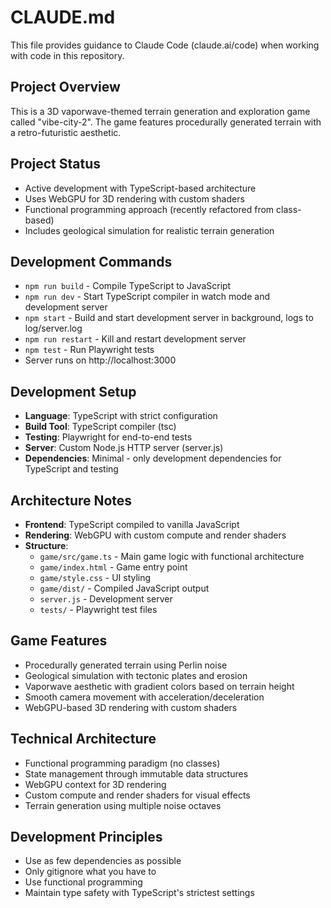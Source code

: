 # CLAUDE.md

This file provides guidance to Claude Code (claude.ai/code) when working with code in this repository.

## Project Overview
This is a 3D vaporwave-themed terrain generation and exploration game called "vibe-city-2". The game features procedurally generated terrain with a retro-futuristic aesthetic.

## Project Status
- Active development with TypeScript-based architecture
- Uses WebGPU for 3D rendering with custom shaders
- Functional programming approach (recently refactored from class-based)
- Includes geological simulation for realistic terrain generation

## Development Commands
- `npm run build` - Compile TypeScript to JavaScript
- `npm run dev` - Start TypeScript compiler in watch mode and development server
- `npm start` - Build and start development server in background, logs to log/server.log
- `npm run restart` - Kill and restart development server
- `npm test` - Run Playwright tests
- Server runs on http://localhost:3000

## Development Setup
- **Language**: TypeScript with strict configuration
- **Build Tool**: TypeScript compiler (tsc)
- **Testing**: Playwright for end-to-end tests
- **Server**: Custom Node.js HTTP server (server.js)
- **Dependencies**: Minimal - only development dependencies for TypeScript and testing

## Architecture Notes
- **Frontend**: TypeScript compiled to vanilla JavaScript
- **Rendering**: WebGPU with custom compute and render shaders
- **Structure**:
  - `game/src/game.ts` - Main game logic with functional architecture
  - `game/index.html` - Game entry point
  - `game/style.css` - UI styling
  - `game/dist/` - Compiled JavaScript output
  - `server.js` - Development server
  - `tests/` - Playwright test files

## Game Features
- Procedurally generated terrain using Perlin noise
- Geological simulation with tectonic plates and erosion
- Vaporwave aesthetic with gradient colors based on terrain height
- Smooth camera movement with acceleration/deceleration
- WebGPU-based 3D rendering with custom shaders

## Technical Architecture
- Functional programming paradigm (no classes)
- State management through immutable data structures
- WebGPU context for 3D rendering
- Custom compute and render shaders for visual effects
- Terrain generation using multiple noise octaves

## Development Principles
- Use as few dependencies as possible
- Only gitignore what you have to
- Use functional programming
- Maintain type safety with TypeScript's strictest settings